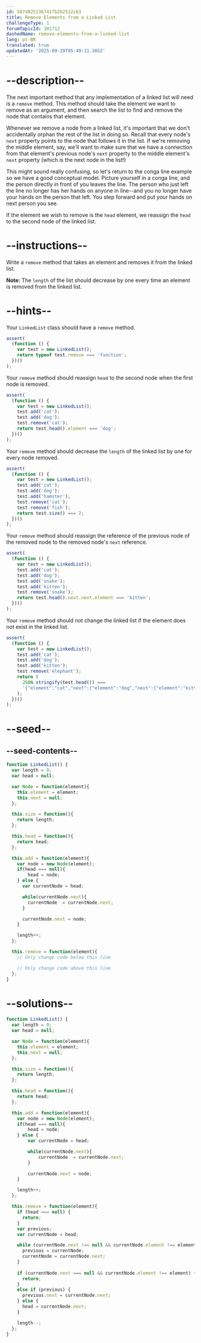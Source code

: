 ```yaml
---
id: 587d8251367417b2b2512c63
title: Remove Elements from a Linked List
challengeType: 1
forumTopicId: 301712
dashedName: remove-elements-from-a-linked-list
lang: pt-BR
translated: true
updatedAt: '2025-09-29T05:49:11.305Z'
---
```


# --description--

The next important method that any implementation of a linked list will need is a `remove` method. This method should take the element we want to remove as an argument, and then search the list to find and remove the node that contains that element.

Whenever we remove a node from a linked list, it's important that we don't accidentally orphan the rest of the list in doing so. Recall that every node's `next` property points to the node that follows it in the list. If we're removing the middle element, say, we'll want to make sure that we have a connection from that element's previous node's `next` property to the middle element's `next` property (which is the next node in the list!)

This might sound really confusing, so let's return to the conga line example so we have a good conceptual model. Picture yourself in a conga line, and the person directly in front of you leaves the line. The person who just left the line no longer has her hands on anyone in line--and you no longer have your hands on the person that left. You step forward and put your hands on next person you see.

If the element we wish to remove is the `head` element, we reassign the `head` to the second node of the linked list.

# --instructions--

Write a `remove` method that takes an element and removes it from the linked list.

**Note:** The `length` of the list should decrease by one every time an element is removed from the linked list.

# --hints--

Your `LinkedList` class should have a `remove` method.

```js
assert(
  (function () {
    var test = new LinkedList();
    return typeof test.remove === 'function';
  })()
);
```

Your `remove` method should reassign `head` to the second node when the first node is removed.

```js
assert(
  (function () {
    var test = new LinkedList();
    test.add('cat');
    test.add('dog');
    test.remove('cat');
    return test.head().element === 'dog';
  })()
);
```

Your `remove` method should decrease the `length` of the linked list by one for every node removed.

```js
assert(
  (function () {
    var test = new LinkedList();
    test.add('cat');
    test.add('dog');
    test.add('hamster');
    test.remove('cat');
    test.remove('fish');
    return test.size() === 2;
  })()
);
```

Your `remove` method should reassign the reference of the previous node of the removed node to the removed node's `next` reference.

```js
assert(
  (function () {
    var test = new LinkedList();
    test.add('cat');
    test.add('dog');
    test.add('snake');
    test.add('kitten');
    test.remove('snake');
    return test.head().next.next.element === 'kitten';
  })()
);
```

Your `remove` method should not change the linked list if the element does not exist in the linked list.

```js
assert(
  (function () {
    var test = new LinkedList();
    test.add('cat');
    test.add('dog');
    test.add('kitten');
    test.remove('elephant');
    return (
      JSON.stringify(test.head()) ===
      '{"element":"cat","next":{"element":"dog","next":{"element":"kitten","next":null}}}'
    );
  })()
);
```

# --seed--

## --seed-contents--

```js
function LinkedList() {
  var length = 0;
  var head = null;

  var Node = function(element){
    this.element = element;
    this.next = null;
  };

  this.size = function(){
    return length;
  };

  this.head = function(){
    return head;
  };

  this.add = function(element){
    var node = new Node(element);
    if(head === null){
        head = node;
    } else {
      var currentNode = head;

      while(currentNode.next){
        currentNode  = currentNode.next;
      }

      currentNode.next = node;
    }

    length++;
  };

  this.remove = function(element){
    // Only change code below this line

    // Only change code above this line
  };
}
```

# --solutions--

```js
function LinkedList() {
  var length = 0;
  var head = null;

  var Node = function(element){
    this.element = element;
    this.next = null;
  };

  this.size = function(){
    return length;
  };

  this.head = function(){
    return head;
  };

  this.add = function(element){
    var node = new Node(element);
    if(head === null){
        head = node;
    } else {
        var currentNode = head;

        while(currentNode.next){
            currentNode  = currentNode.next;
        }

        currentNode.next = node;
    }

    length++;
  };

  this.remove = function(element){
    if (head === null) {
      return;
    }
    var previous;
    var currentNode = head;

    while (currentNode.next !== null && currentNode.element !== element) {
      previous = currentNode;
      currentNode = currentNode.next;
    }
    
    if (currentNode.next === null && currentNode.element !== element) {
      return;
    }
    else if (previous) {
      previous.next = currentNode.next;
    } else {
      head = currentNode.next;
    }

    length--;
  };
} 
```
